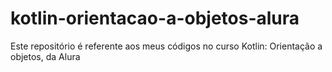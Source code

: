 # kotlin-orientacao-a-objetos-alura

Este repositório é referente aos meus códigos no curso Kotlin: Orientação a objetos, da Alura
